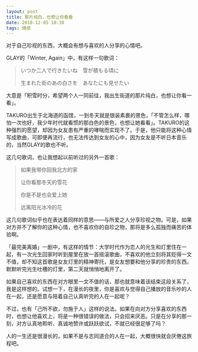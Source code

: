 ```yaml
---
layout: post
title: 那片纯白，也想让你看看
date: 2018-12-05 10:30
tags: 情感
---
```


对于自己珍视的东西，大概会有想与喜欢的人分享的心情吧。

GLAY的「Winter, Again」中，有这样一句歌词：

> いつか二人で行きたいね　雪が積もる頃に
>
> 生まれた街のあの白さを　あなたにも見せたい

大意是「积雪时分，希望两个人一同前往，我出生街道的那片纯白，也想让你看一看」。

TAKURO出生于北海道的函馆，一到冬天就是银装素裹的景色，「不管怎么样，哪怕一次也好，我少年时代就看惯的那白色的景色，也想让她看看」。TAKURO的这种强烈的愿望，却因为女友患有严重的哮喘而实现不了。于是，他只能将这种心情写成歌曲，可即便再流行，也无法传达到女友的心中，因为女友是不听日本音乐的，当然GLAY的歌也不听。

这几句歌词，也让我想起以前听过的另外一首歌：

> 如果我带你回我北方的家
>
> 让你看那冬天的雪花
>
> 你是不是也会爱上她
>
> 远离阳光冰冷的花

这几句歌词似乎也在表达着同样的意思——与所爱之人分享珍视之物。可是，如果对方并不了解你的这种心情，也不喜欢你的自珍之物，那将是多么孤独而痛苦的体验啊。

「最完美离婚」一剧中，有这样的情节：大学时代作为恋人的光生和灯里住在一起，有一次光生回家时听到屋里在放一首摇滚歌曲，不喜欢的他立刻将其贬得一文不值，却不知这首歌是女友灯里的精神寄托，是女友想要和他分享的珍贵的东西。默默听完光生吐槽的灯里，第二天就悄悄地离开了。

如果自己喜欢的东西在对方眼里一文不值的话，那也就意味着该结束这段关系了，我是这样想的。试想一下，在漫长的夜里，你是喜欢与觉得自己播放的音乐吵的人在一起，还是愿意与陪着自己认真听完的人在一起呢？

不过，也有「己所不欲，勿施于人」这样的说法。如果在向对方分享喜欢的东西时，也想让他喜欢上，将是一种很错误的做法，只会招来厌恶。只是在分享的那一刻，对方认真地聆听、真诚地赞许或跃跃欲试，不就已经很足够了吗？

人的一生还是很漫长的，如果不是与志同道合的人在一起，大概很快就会厌倦这旅程吧。